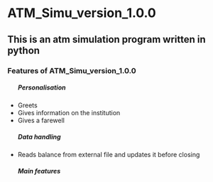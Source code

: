 # ATM_Simu_version_1.0.0
## This is an atm simulation program written in python
### Features of ATM_Simu_version_1.0.0
<p>
  <ul>
    <h5>Personalisation</h5>
    <li>Greets</li>
    <li>Gives information on the institution</li>
    <li>Gives a farewell</li>
    <h5>Data handling</h5>
    <li>Reads balance from external file and updates it before closing</li>
    <h5>Main features</h5>
    <ol>
    </ol>
  </u>
</p>
  
